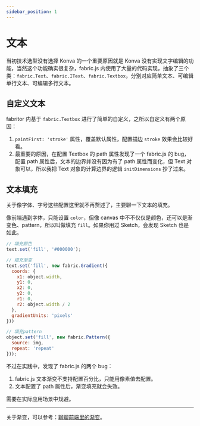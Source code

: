 ```yaml
---
sidebar_position: 1
---
```


# 文本

当初技术选型没有选择 Konva 的一个重要原因就是 Konva 没有实现文字编辑的功能，当然这个功能确实很复杂，fabric.js 内使用了大量的代码实现，抽象了三个类：`fabric.Text`、`fabric.IText`、`fabric.Textbox`，分别对应简单文本、可编辑单行文本、可编辑多行文本。

## 自定义文本

fabritor 内基于 `fabric.Textbox` 进行了简单的自定义，之所以自定义有两个原因：

1. `paintFirst: 'stroke'` 属性，覆盖默认属性，配置描边 `stroke` 效果会比较好看。
2. 最重要的原因，在配置 Textbox 的 path 属性发现了一个 fabric.js 的 bug，配置 path 属性后，文本的边界并没有因为有了 path 属性而变化，但 Text 对象可以，所以我把 Text 对象的计算边界的逻辑 `initDimensions` 抄了过来。

## 文本填充

关于像字体、字号这些配置这里就不再赘述了，主要聊一下文本的填充。

像前端遇到字体，只能设置 `color`，但像 canvas 中不不仅仅是颜色，还可以是渐变色、pattern，所以叫做填充 `fill`。如果你用过 Sketch，会发现 Sketch 也是如此。

```js
// 填充颜色
text.set('fill', '#000000');

// 填充渐变
text.set('fill', new fabric.Gradient({
  coords: {
    x1: object.width,
    y1: 0,
    x2: 0,
    y2: 0,
    r1: 0,
    r2: object.width / 2
  },
  gradientUnits: 'pixels'
}))

// 填充pattern
object.set('fill', new fabric.Pattern({
  source: img,
  repeat: 'repeat'
}));
```

不过在实践中，发现了 fabric.js 的两个 bug：

1. fabric.js 文本渐变不支持配置百分比，只能用像素值去配置。
2. 文本配置了 path 属性后，渐变填充就会失效。

需要在实际应用场景中规避。

---

关于渐变，可以参考：[聊聊前端里的渐变](https://sleepy-zone.github.io/blog/gradient-in-fe/)。